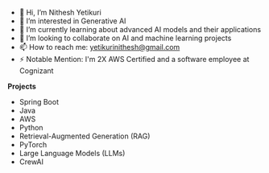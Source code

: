 - 👋 Hi, I’m Nithesh Yetikuri
- 👀 I’m interested in Generative AI
- 🌱 I’m currently learning about advanced AI models and their applications
- 🤝 I’m looking to collaborate on AI and machine learning projects
- 📫 How to reach me: yetikurinithesh@gmail.com
- ⚡ Notable Mention: I'm 2X AWS Certified and a software employee at Cognizant

**Projects**
- Spring Boot
- Java
- AWS
- Python
- Retrieval-Augmented Generation (RAG)
- PyTorch
- Large Language Models (LLMs)
- CrewAI
